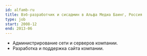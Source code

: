 ```yaml
---
id: alfamb-ru
title: Вэб-разработчик и сисадмин в Альфа Медиа Баинг, Россия
type: job
start: 2008-12
end: 2013-06
---
```


*   Администрирование сети и серверов компании.
*   Разработка и поддержка сайта компании.
